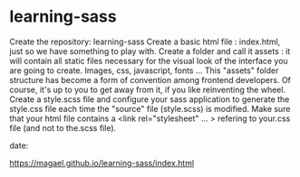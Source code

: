 # learning-sass
Create the repository: learning-sass
Create a basic html file : index.html, just so we have something to play with.
Create a folder and call it assets : it will contain all static files necessary for the visual look of the interface you are going to create. Images, css, javascript, fonts ...
This "assets" folder structure has become a form of convention among frontend developers. Of course, it's up to you to get away from it, if you like reinventing the wheel.
Create a style.scss file and configure your sass application to generate the style.css file each time the "source" file (style.scss) is modified.
Make sure that your html file contains a <link rel="stylesheet" ... > refering to your.css file (and not to the.scss file).

date: 

https://magael.github.io/learning-sass/index.html
